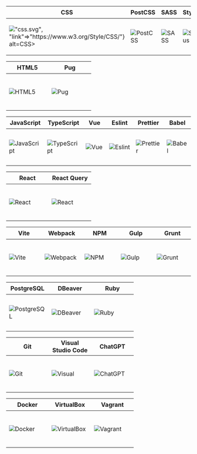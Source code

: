 <table>
  <thead>
    <tr>
      <th height=33>CSS</th>
      <th height=33>PostCSS</th>
      <th height=33>SASS</th>
      <th height=33>Stylus</th>
      <th height=33>Less</th>
    </tr>
  </thead>
  <tbody>
    <tr>
      <td height=100 width=100>
        <img src=https://github.com/AndriiKot/___Icons__and__Links___/blob/main/icons/{"svg"=>"css.svg", "link"=>"https://www.w3.org/Style/CSS/"} alt=CSS>
      </td>
      <td height=100 width=100>
        <img src=https://github.com/AndriiKot/___Icons__and__Links___/blob/main/icons/ alt=PostCSS>
      </td>
      <td height=100 width=100>
        <img src=https://github.com/AndriiKot/___Icons__and__Links___/blob/main/icons/ alt=SASS>
      </td>
      <td height=100 width=100>
        <img src=https://github.com/AndriiKot/___Icons__and__Links___/blob/main/icons/ alt=Stylus>
      </td>
      <td height=100 width=100>
        <img src=https://github.com/AndriiKot/___Icons__and__Links___/blob/main/icons/ alt=Less>
      </td>
    </tr>
  </tbody>
</table>
<table>
  <thead>
    <tr>
      <th height=33>HTML5</th>
      <th height=33>Pug</th>
    </tr>
  </thead>
  <tbody>
    <tr>
      <td height=100 width=100>
        <img src=https://github.com/AndriiKot/___Icons__and__Links___/blob/main/icons/ alt=HTML5>
      </td>
      <td height=100 width=100>
        <img src=https://github.com/AndriiKot/___Icons__and__Links___/blob/main/icons/ alt=Pug>
      </td>
    </tr>
  </tbody>
</table>
<table>
  <thead>
    <tr>
      <th height=33>JavaScript</th>
      <th height=33>TypeScript</th>
      <th height=33>Vue</th>
      <th height=33>Eslint</th>
      <th height=33>Prettier</th>
      <th height=33>Babel</th>
    </tr>
  </thead>
  <tbody>
    <tr>
      <td height=100 width=100>
        <img src=https://github.com/AndriiKot/___Icons__and__Links___/blob/main/icons/ alt=JavaScript>
      </td>
      <td height=100 width=100>
        <img src=https://github.com/AndriiKot/___Icons__and__Links___/blob/main/icons/ alt=TypeScript>
      </td>
      <td height=100 width=100>
        <img src=https://github.com/AndriiKot/___Icons__and__Links___/blob/main/icons/ alt=Vue>
      </td>
      <td height=100 width=100>
        <img src=https://github.com/AndriiKot/___Icons__and__Links___/blob/main/icons/ alt=Eslint>
      </td>
      <td height=100 width=100>
        <img src=https://github.com/AndriiKot/___Icons__and__Links___/blob/main/icons/ alt=Prettier>
      </td>
      <td height=100 width=100>
        <img src=https://github.com/AndriiKot/___Icons__and__Links___/blob/main/icons/ alt=Babel>
      </td>
    </tr>
  </tbody>
</table>
<table>
  <thead>
    <tr>
      <th height=33>React</th>
      <th height=33>React Query</th>
    </tr>
  </thead>
  <tbody>
    <tr>
      <td height=100 width=100>
        <img src=https://github.com/AndriiKot/___Icons__and__Links___/blob/main/icons/ alt=React>
      </td>
      <td height=100 width=100>
        <img src=https://github.com/AndriiKot/___Icons__and__Links___/blob/main/icons/ alt=React Query>
      </td>
    </tr>
  </tbody>
</table>
<table>
  <thead>
    <tr>
      <th height=33>Vite</th>
      <th height=33>Webpack</th>
      <th height=33>NPM</th>
      <th height=33>Gulp</th>
      <th height=33>Grunt</th>
    </tr>
  </thead>
  <tbody>
    <tr>
      <td height=100 width=100>
        <img src=https://github.com/AndriiKot/___Icons__and__Links___/blob/main/icons/ alt=Vite>
      </td>
      <td height=100 width=100>
        <img src=https://github.com/AndriiKot/___Icons__and__Links___/blob/main/icons/ alt=Webpack>
      </td>
      <td height=100 width=100>
        <img src=https://github.com/AndriiKot/___Icons__and__Links___/blob/main/icons/ alt=NPM>
      </td>
      <td height=100 width=100>
        <img src=https://github.com/AndriiKot/___Icons__and__Links___/blob/main/icons/ alt=Gulp>
      </td>
      <td height=100 width=100>
        <img src=https://github.com/AndriiKot/___Icons__and__Links___/blob/main/icons/ alt=Grunt>
      </td>
    </tr>
  </tbody>
</table>
<table>
  <thead>
    <tr>
      <th height=33>PostgreSQL</th>
      <th height=33>DBeaver</th>
      <th height=33>Ruby</th>
    </tr>
  </thead>
  <tbody>
    <tr>
      <td height=100 width=100>
        <img src=https://github.com/AndriiKot/___Icons__and__Links___/blob/main/icons/ alt=PostgreSQL>
      </td>
      <td height=100 width=100>
        <img src=https://github.com/AndriiKot/___Icons__and__Links___/blob/main/icons/ alt=DBeaver>
      </td>
      <td height=100 width=100>
        <img src=https://github.com/AndriiKot/___Icons__and__Links___/blob/main/icons/ alt=Ruby>
      </td>
    </tr>
  </tbody>
</table>
<table>
  <thead>
    <tr>
      <th height=33>Git</th>
      <th height=33>Visual Studio Code</th>
      <th height=33>ChatGPT</th>
    </tr>
  </thead>
  <tbody>
    <tr>
      <td height=100 width=100>
        <img src=https://github.com/AndriiKot/___Icons__and__Links___/blob/main/icons/ alt=Git>
      </td>
      <td height=100 width=100>
        <img src=https://github.com/AndriiKot/___Icons__and__Links___/blob/main/icons/ alt=Visual Studio Code>
      </td>
      <td height=100 width=100>
        <img src=https://github.com/AndriiKot/___Icons__and__Links___/blob/main/icons/ alt=ChatGPT>
      </td>
    </tr>
  </tbody>
</table>
<table>
  <thead>
    <tr>
      <th height=33>Docker</th>
      <th height=33>VirtualBox</th>
      <th height=33>Vagrant</th>
    </tr>
  </thead>
  <tbody>
    <tr>
      <td height=100 width=100>
        <img src=https://github.com/AndriiKot/___Icons__and__Links___/blob/main/icons/ alt=Docker>
      </td>
      <td height=100 width=100>
        <img src=https://github.com/AndriiKot/___Icons__and__Links___/blob/main/icons/ alt=VirtualBox>
      </td>
      <td height=100 width=100>
        <img src=https://github.com/AndriiKot/___Icons__and__Links___/blob/main/icons/ alt=Vagrant>
      </td>
    </tr>
  </tbody>
</table>
